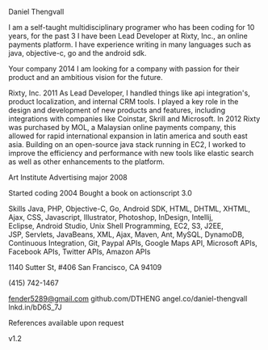 Daniel Thengvall

I am a self-taught multidisciplinary programer who has been coding for 10 years, for the past 3 I have been Lead Developer at Rixty, Inc., an online payments platform. I have experience writing in many languages such as java, objective-c, go and the android sdk.

Your company
2014
I am looking for a company with passion for their product and an ambitious vision for the future.

Rixty, Inc.
2011
As Lead Developer, I handled things like api integration's, product localization, and internal CRM tools. I played a key role in the design and development of new products and features, including integrations with companies like Coinstar, Skrill and Microsoft. 
In 2012 Rixty was purchased by MOL, a Malaysian online payments company, this allowed for rapid international expansion in latin america and south east asia. Building on an open-source java stack running in EC2, I worked to improve the efficiency and performance with new tools like elastic search as well as other enhancements to the platform. 

Art Institute
Advertising major
2008

Started coding
2004
Bought a book on actionscript 3.0


Skills
Java,  PHP,  Objective-C,  Go,  Android SDK,  HTML,  DHTML,  XHTML,  
Ajax,  CSS,  Javascript,  Illustrator,  Photoshop,  InDesign,  Intellij,  
Eclipse,  Android Studio,  Unix Shell Programming,  EC2,  S3,  J2EE,  
JSP,  Servlets,  JavaBeans,  XML,  Ajax,  Maven,  Ant,  MySQL,  DynamoDB, 
Continuous Integration,  Git,  Paypal APIs,  Google Maps API, 
Microsoft APIs,  Facebook APIs,  Twitter APIs,  Amazon APIs 


1140 Sutter St, #406
San Francisco, CA 94109

(415) 742-1467

fender5289@gmail.com
github.com/DTHENG 
angel.co/daniel-thengvall
lnkd.in/bD6S_7J

References available upon request



v1.2
